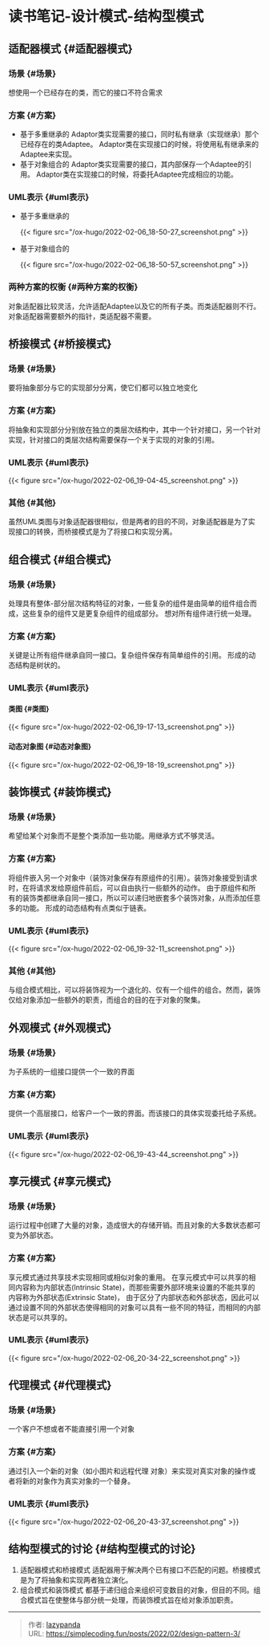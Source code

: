 # 读书笔记-设计模式-结构型模式


## 适配器模式 {#适配器模式}


### 场景 {#场景}

想使用一个已经存在的类，而它的接口不符合需求


### 方案 {#方案}

-   基于多重继承的
    Adaptor类实现需要的接口，同时私有继承（实现继承）那个已经存在的类Adaptee。
    Adaptor类在实现接口的时候，将使用私有继承来的Adaptee来实现。
-   基于对象组合的
    Adaptor类实现需要的接口，其内部保存一个Adaptee的引用。
    Adaptor类在实现接口的时候，将委托Adaptee完成相应的功能。


### UML表示 {#uml表示}

-   基于多重继承的

    {{&lt; figure src=&#34;/ox-hugo/2022-02-06_18-50-27_screenshot.png&#34; &gt;}}
-   基于对象组合的

    {{&lt; figure src=&#34;/ox-hugo/2022-02-06_18-50-57_screenshot.png&#34; &gt;}}


### 两种方案的权衡 {#两种方案的权衡}

对象适配器比较灵活，允许适配Adaptee以及它的所有子类。而类适配器则不行。
对象适配器需要额外的指针，类适配器不需要。


## 桥接模式 {#桥接模式}


### 场景 {#场景}

要将抽象部分与它的实现部分分离，使它们都可以独立地变化


### 方案 {#方案}

将抽象和实现部分分别放在独立的类层次结构中，其中一个针对接口，另一个针对实现，针对接口的类层次结构需要保存一个关于实现的对象的引用。


### UML表示 {#uml表示}

{{&lt; figure src=&#34;/ox-hugo/2022-02-06_19-04-45_screenshot.png&#34; &gt;}}


### 其他 {#其他}

虽然UML类图与对象适配器很相似，但是两者的目的不同，对象适配器是为了实现接口的转换，而桥接模式是为了将接口和实现分离。


## 组合模式 {#组合模式}


### 场景 {#场景}

处理具有整体-部分层次结构特征的对象，一些复杂的组件是由简单的组件组合而成，这些复杂的组件又是更复杂组件的组成部分。
想对所有组件进行统一处理。


### 方案 {#方案}

关键是让所有组件继承自同一接口。复杂组件保存有简单组件的引用。
形成的动态结构是树状的。


### UML表示 {#uml表示}


#### 类图 {#类图}

{{&lt; figure src=&#34;/ox-hugo/2022-02-06_19-17-13_screenshot.png&#34; &gt;}}


#### 动态对象图 {#动态对象图}

{{&lt; figure src=&#34;/ox-hugo/2022-02-06_19-18-19_screenshot.png&#34; &gt;}}


## 装饰模式 {#装饰模式}


### 场景 {#场景}

希望给某个对象而不是整个类添加一些功能。用继承方式不够灵活。


### 方案 {#方案}

将组件嵌入另一个对象中（装饰对象保存有原组件的引用）。装饰对象接受到请求时，在将请求发给原组件前后，可以自由执行一些额外的动作。
由于原组件和所有的装饰类都继承自同一接口，所以可以递归地嵌套多个装饰对象，从而添加任意多的功能。
形成的动态结构有点类似于链表。


### UML表示 {#uml表示}

{{&lt; figure src=&#34;/ox-hugo/2022-02-06_19-32-11_screenshot.png&#34; &gt;}}


### 其他 {#其他}

与组合模式相比，可以将装饰视为一个退化的、仅有一个组件的组合。然而，装饰仅给对象添加一些额外的职责，而组合的目的在于对象的聚集。


## 外观模式 {#外观模式}


### 场景 {#场景}

为子系统的一组接口提供一个一致的界面


### 方案 {#方案}

提供一个高层接口，给客户一个一致的界面。而该接口的具体实现委托给子系统。


### UML表示 {#uml表示}

{{&lt; figure src=&#34;/ox-hugo/2022-02-06_19-43-44_screenshot.png&#34; &gt;}}


## 享元模式 {#享元模式}


### 场景 {#场景}

运行过程中创建了大量的对象，造成很大的存储开销。而且对象的大多数状态都可变为外部状态。


### 方案 {#方案}

享元模式通过共享技术实现相同或相似对象的重用。
在享元模式中可以共享的相同内容称为内部状态(Intrinsic State)，而那些需要外部环境来设置的不能共享的内容称为外部状态(Extrinsic State)，
由于区分了内部状态和外部状态，因此可以通过设置不同的外部状态使得相同的对象可以具有一些不同的特征，而相同的内部状态是可以共享的。


### UML表示 {#uml表示}

{{&lt; figure src=&#34;/ox-hugo/2022-02-06_20-34-22_screenshot.png&#34; &gt;}}


## 代理模式 {#代理模式}


### 场景 {#场景}

一个客户不想或者不能直接引用一个对象


### 方案 {#方案}

通过引入一个新的对象（如小图片和远程代理 对象）来实现对真实对象的操作或者将新的对象作为真实对象的一个替身。


### UML表示 {#uml表示}

{{&lt; figure src=&#34;/ox-hugo/2022-02-06_20-43-37_screenshot.png&#34; &gt;}}


## 结构型模式的讨论 {#结构型模式的讨论}

1.  适配器模式和桥接模式
    适配器用于解决两个已有接口不匹配的问题。桥接模式是为了将抽象和实现两者独立演化。
2.  组合模式和装饰模式
    都基于递归组合来组织可变数目的对象，但目的不同。组合模式旨在使整体与部分统一处理，而装饰模式旨在给对象添加职责。


---

> 作者: [lazypanda](https://github.com/wanghuibin0)  
> URL: https://simplecoding.fun/posts/2022/02/design-pattern-3/  

